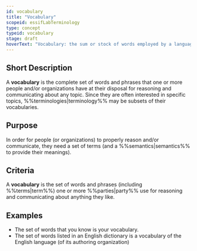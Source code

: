 ```yaml
---
id: vocabulary
title: "Vocabulary"
scopeid: essifLabTerminology
type: concept
typeid: vocabulary
stage: draft
hoverText: "Vocabulary: the sum or stock of words employed by a language, group, individual, or work or in a field of knowledge."
---
```


## Short Description
A **vocabulary** is the complete set of words and phrases that one or more people and/or organizations have at their disposal for reasoning and communicating about any topic. Since they are often interested in specific topics, %%terminologies|terminology%% may be subsets of their vocabularies.

## Purpose
In order for people (or organizations) to properly reason and/or communicate, they need a set of terms (and a %%semantics|semantics%% to provide their meanings). 

## Criteria
A **vocabulary** is the set of words and phrases (including %%terms|term%%) one or more %%parties|party%% use for reasoning and communicating about anything they like.

## Examples
- The set of words that you know is your vocabulary.
- The set of words listed in an English dictionary is a vocabulary of the English language (of its authoring organization)